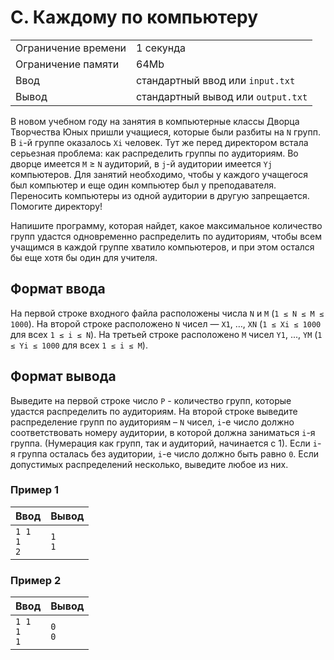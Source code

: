 # C. Каждому по компьютеру

|                     |                                    |
| ------------------- | ---------------------------------- |
| Ограничение времени | 1 секунда                          |
| Ограничение памяти  | 64Mb                               |
| Ввод                | стандартный ввод или `input.txt`   |
| Вывод               | стандартный вывод или `output.txt` |

В новом учебном году на занятия в компьютерные классы Дворца Творчества Юных пришли учащиеся, которые были разбиты на `N` групп. В `i`-й группе оказалось `Xi` человек. Тут же перед директором встала серьезная проблема: как распределить группы по аудиториям. Во дворце имеется `M` ≥ `N` аудиторий, в `j`-й аудитории имеется `Yj` компьютеров. Для занятий необходимо, чтобы у каждого учащегося был компьютер и еще один компьютер был у преподавателя. Переносить компьютеры из одной аудитории в другую запрещается. Помогите директору!

Напишите программу, которая найдет, какое максимальное количество групп удастся одновременно распределить по аудиториям, чтобы всем учащимся в каждой группе хватило компьютеров, и при этом остался бы еще хотя бы один для учителя.

## Формат ввода

На первой строке входного файла расположены числа `N` и `M` (`1 ≤ N ≤ M ≤ 1000`). На второй строке расположено `N` чисел — `X1`, …, `XN` (`1 ≤ Xi ≤ 1000` для всех `1 ≤ i ≤ N`). На третьей строке расположено `M` чисел `Y1`, ..., `YM` (`1 ≤ Yi ≤ 1000` для всех `1 ≤ i ≤ M`).

## Формат вывода

Выведите на первой строке число `P` - количество групп, которые удастся распределить по аудиториям. На второй строке выведите распределение групп по аудиториям – `N` чисел, `i`-е число должно соответствовать номеру аудитории, в которой должна заниматься `i`-я группа. (Нумерация как групп, так и аудиторий, начинается с 1). Если `i`-я группа осталась без аудитории, `i`-е число должно быть равно `0`. Если допустимых распределений несколько, выведите любое из них.

### Пример 1

| Ввод                    | Вывод        |
| ----------------------- | ------------ |
| `1 1` <br> `1` <br> `2` | `1` <br> `1` |

### Пример 2

| Ввод                    | Вывод        |
| ----------------------- | ------------ |
| `1 1` <br> `1` <br> `1` | `0` <br> `0` |

